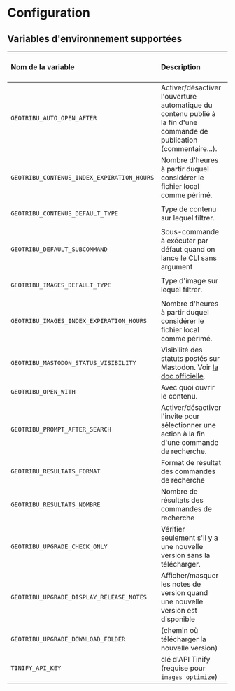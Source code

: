 # Configuration

## Variables d'environnement supportées

| Nom de la variable  | Description | Option CLI correspondante | Valeur par défaut |
| :------------------ | :---------- | :-----------------------: | :---------------: |
| `GEOTRIBU_AUTO_OPEN_AFTER` | Activer/désactiver l'ouverture automatique du contenu publié à la fin d'une commande de publication (commentaire...). | `--no-auto-open` | `True` |
| `GEOTRIBU_CONTENUS_INDEX_EXPIRATION_HOURS` | Nombre d'heures à partir duquel considérer le fichier local comme périmé. | `--expiration-rotating-hours` de `search-content`  | `24*7` (1 semaine) |
| `GEOTRIBU_CONTENUS_DEFAULT_TYPE` | Type de contenu sur lequel filtrer. | `--filter-type` de `search-images`  | `None` |
| `GEOTRIBU_DEFAULT_SUBCOMMAND` | Sous-commande à exécuter par défaut quand on lance le CLI sans argument | | `read-latest` |
| `GEOTRIBU_IMAGES_DEFAULT_TYPE` | Type d'image sur lequel filtrer. | `--filter-type` de `search-images`  | `None` |
| `GEOTRIBU_IMAGES_INDEX_EXPIRATION_HOURS` | Nombre d'heures à partir duquel considérer le fichier local comme périmé. | `--expiration-rotating-hours` de `search-images`  | `24` (1 jour) |
| `GEOTRIBU_MASTODON_STATUS_VISIBILITY` | Visibilité des statuts postés sur Mastodon. Voir [la doc officielle](https://docs.joinmastodon.org/user/posting/#unlisted). |  | `unlisted` |
| `GEOTRIBU_OPEN_WITH` | Avec quoi ouvrir le contenu. | `--with` de `ouvrir` | `shell` |
| `GEOTRIBU_PROMPT_AFTER_SEARCH` | Activer/désactiver l'invite pour sélectionner une action à la fin d'une commande de recherche. | `--no-prompt` | `True` |
| `GEOTRIBU_RESULTATS_FORMAT` | Format de résultat des commandes de recherche | `--format-output` | `table` |
| `GEOTRIBU_RESULTATS_NOMBRE` | Nombre de résultats des commandes de recherche | `-n`/`--results-number` | `5` |
| `GEOTRIBU_UPGRADE_CHECK_ONLY` | Vérifier seulement s'il y a une nouvelle version sans la télécharger. | `-c`, `--check-only` de `upgrade`   | `False` |
| `GEOTRIBU_UPGRADE_DISPLAY_RELEASE_NOTES` | Afficher/masquer les notes de version quand une nouvelle version est disponible | `-n`, `--dont-show-release-notes` de `upgrade` | `True` |
| `GEOTRIBU_UPGRADE_DOWNLOAD_FOLDER` | (chemin où télécharger la nouvelle version) | `-w`, `--where` de `upgrade` | `./` (current folder) |
| `TINIFY_API_KEY`| clé d'API Tinify (requise pour `images optimize`) |  |  |
